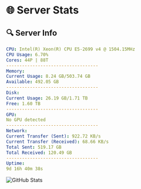 # 🌐 Server Stats
## 🔍 Server Info
```yaml
CPU: Intel(R) Xeon(R) CPU E5-2699 v4 @ 1504.15MHz
CPU Usage: 6.70%
Cores: 44P | 88T
-----------------------------------
Memory:
Current Usage: 8.24 GB/503.74 GB
Available: 492.05 GB
-----------------------------------
Disk:
Current Usage: 26.19 GB/1.71 TB
Free: 1.60 TB
-----------------------------------
GPU:
No GPU detected
-----------------------------------
Network:
Current Transfer (Sent): 922.72 KB/s
Current Transfer (Received): 68.66 KB/s
Total Sent: 519.17 GB
Total Received: 120.49 GB
-----------------------------------
Uptime:
9d 16h 40m 38s
```
![GitHub Stats](https://img.shields.io/badge/Updated-2025-04-29_09:49:26-blue)